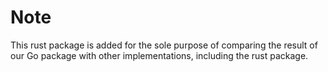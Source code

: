 # Note

This rust package is added for the sole purpose of comparing the result of our Go package with other
implementations, including the rust package.